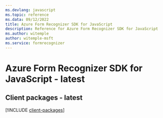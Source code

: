 ```yaml
---
ms.devlang: javascript
ms.topic: reference
ms.data: 09/12/2022
title: Azure Form Recognizer SDK for JavaScript
description: Reference for Azure Form Recognizer SDK for JavaScript
ms.author: witemple
author: witemple-msft
ms.service: formrecognizer
---
```

# Azure Form Recognizer SDK for JavaScript - latest

## Client packages - latest
[!INCLUDE [client-packages](form-recognizer-client-index.md)]